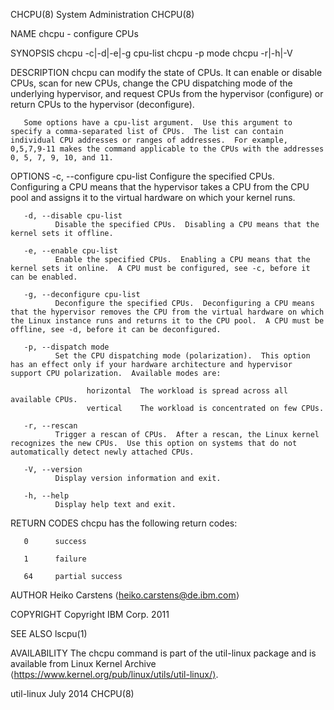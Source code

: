 CHCPU(8)                                                                                                                                         System Administration                                                                                                                                         CHCPU(8)

NAME
       chcpu - configure CPUs

SYNOPSIS
       chcpu -c|-d|-e|-g cpu-list
       chcpu -p mode
       chcpu -r|-h|-V

DESCRIPTION
       chcpu can modify the state of CPUs.  It can enable or disable CPUs, scan for new CPUs, change the CPU dispatching mode of the underlying hypervisor, and request CPUs from the hypervisor (configure) or return CPUs to the hypervisor (deconfigure).

       Some options have a cpu-list argument.  Use this argument to specify a comma-separated list of CPUs.  The list can contain individual CPU addresses or ranges of addresses.  For example, 0,5,7,9-11 makes the command applicable to the CPUs with the addresses 0, 5, 7, 9, 10, and 11.

OPTIONS
       -c, --configure cpu-list
              Configure the specified CPUs.  Configuring a CPU means that the hypervisor takes a CPU from the CPU pool and assigns it to the virtual hardware on which your kernel runs.

       -d, --disable cpu-list
              Disable the specified CPUs.  Disabling a CPU means that the kernel sets it offline.

       -e, --enable cpu-list
              Enable the specified CPUs.  Enabling a CPU means that the kernel sets it online.  A CPU must be configured, see -c, before it can be enabled.

       -g, --deconfigure cpu-list
              Deconfigure the specified CPUs.  Deconfiguring a CPU means that the hypervisor removes the CPU from the virtual hardware on which the Linux instance runs and returns it to the CPU pool.  A CPU must be offline, see -d, before it can be deconfigured.

       -p, --dispatch mode
              Set the CPU dispatching mode (polarization).  This option has an effect only if your hardware architecture and hypervisor support CPU polarization.  Available modes are:

                     horizontal  The workload is spread across all available CPUs.
                     vertical    The workload is concentrated on few CPUs.

       -r, --rescan
              Trigger a rescan of CPUs.  After a rescan, the Linux kernel recognizes the new CPUs.  Use this option on systems that do not automatically detect newly attached CPUs.

       -V, --version
              Display version information and exit.

       -h, --help
              Display help text and exit.

RETURN CODES
       chcpu has the following return codes:

       0      success

       1      failure

       64     partial success

AUTHOR
       Heiko Carstens ⟨heiko.carstens@de.ibm.com⟩

COPYRIGHT
       Copyright IBM Corp. 2011

SEE ALSO
       lscpu(1)

AVAILABILITY
       The chcpu command is part of the util-linux package and is available from Linux Kernel Archive ⟨https://www.kernel.org/pub/linux/utils/util-linux/⟩.

util-linux                                                                                                                                             July 2014                                                                                                                                               CHCPU(8)
